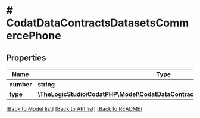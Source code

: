 # # CodatDataContractsDatasetsCommercePhone

## Properties

Name | Type | Description | Notes
------------ | ------------- | ------------- | -------------
**number** | **string** |  | [optional]
**type** | [**\TheLogicStudio\CodatPHP\Model\CodatDataContractsDatasetsCommercePhoneType**](CodatDataContractsDatasetsCommercePhoneType.md) |  | [optional]

[[Back to Model list]](../../README.md#models) [[Back to API list]](../../README.md#endpoints) [[Back to README]](../../README.md)
